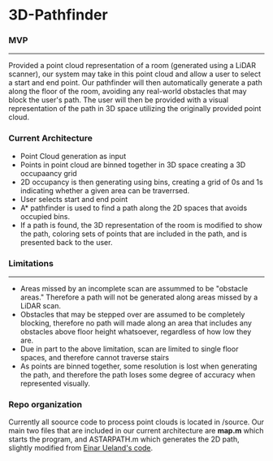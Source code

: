 # 3D-Pathfinder

### MVP
** **
Provided a point cloud representation of a room (generated using a LiDAR scanner), our system may take in this point cloud and allow a user to select a start and end point. Our pathfinder will then automatically generate a path along the floor of the room, avoiding any real-world obstacles that may block the user's path. The user will then be provided with a visual representation of the path in 3D space utilizing the originally provided point cloud.  

### Current Architecture
- Point Cloud generation as input
- Points in point cloud are binned together in 3D space creating a 3D occupaancy grid
- 2D occupancy is then generating using bins, creating a grid of 0s and 1s indicating whether a given area can be traverrsed.
- User selects start and end point
- A* pathfinder is used to find a path along the 2D spaces that avoids occupied bins.
- If a path is found, the 3D representation of the room is modified to show the path, coloring sets of points that are included in the path, and is presented back to the user.

### Limitations
** **
- Areas missed by an incomplete scan are assummed to be "obstacle areas." Therefore a path will not be generated along areas missed by a LiDAR scan. 
- Obstacles that may be stepped over are assumed to be completely blocking, therefore no path will made along an area that includes any obstacles above floor height whatsoever, regardless of how low they are. 
- Due in part to the above limitation, scan are limited to single floor spaces, and therefore cannot traverse stairs
- As points are binned together, some resolution is lost when generating the path, and therefore the path loses some degree of accuracy when represented visually.

### Repo organization
Currently all soource code to process point clouds is located in /source. Our main two files that are included in our current architecture are **map.m** which starts the program, and ASTARPATH.m which generates the 2D path, slightly modified from [Einar Ueland's code](https://github.com/EinarUeland/Astar-Algorithm).

